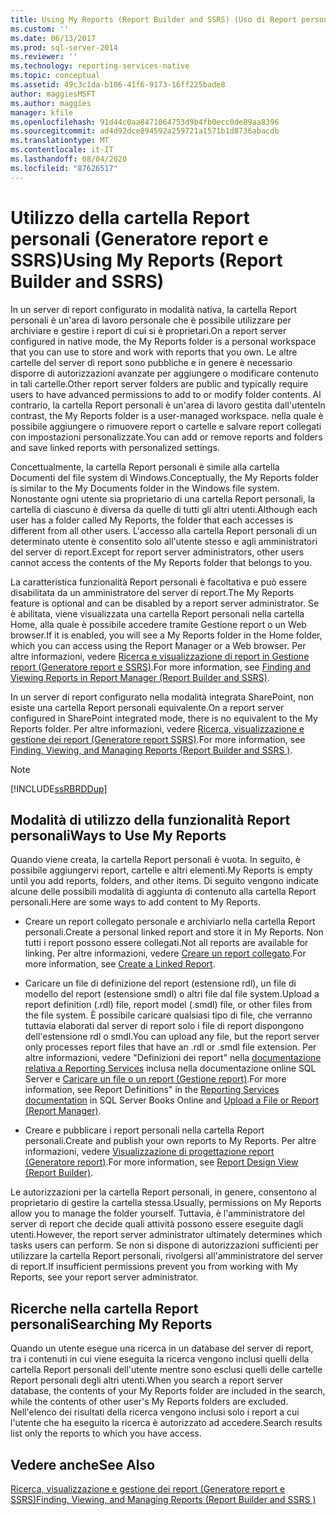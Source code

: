 ```yaml
---
title: Using My Reports (Report Builder and SSRS) (Uso di Report personali (Generatore report e SSRS)) | Microsoft Docs
ms.custom: ''
ms.date: 06/13/2017
ms.prod: sql-server-2014
ms.reviewer: ''
ms.technology: reporting-services-native
ms.topic: conceptual
ms.assetid: 49c3c1da-b106-41f6-9173-16ff225bade8
author: maggiesMSFT
ms.author: maggies
manager: kfile
ms.openlocfilehash: 91d44c0aa8471064753d9b4fb0ecc0de89aa8396
ms.sourcegitcommit: ad4d92dce894592a259721a1571b1d8736abacdb
ms.translationtype: MT
ms.contentlocale: it-IT
ms.lasthandoff: 08/04/2020
ms.locfileid: "87626517"
---
```

# <a name="using-my-reports-report-builder-and-ssrs"></a><span data-ttu-id="3bb26-102">Utilizzo della cartella Report personali (Generatore report e SSRS)</span><span class="sxs-lookup"><span data-stu-id="3bb26-102">Using My Reports (Report Builder and SSRS)</span></span>
  <span data-ttu-id="3bb26-103">In un server di report configurato in modalità nativa, la cartella Report personali è un'area di lavoro personale che è possibile utilizzare per archiviare e gestire i report di cui si è proprietari.</span><span class="sxs-lookup"><span data-stu-id="3bb26-103">On a report server configured in native mode, the My Reports folder is a personal workspace that you can use to store and work with reports that you own.</span></span> <span data-ttu-id="3bb26-104">Le altre cartelle del server di report sono pubbliche e in genere è necessario disporre di autorizzazioni avanzate per aggiungere o modificare contenuto in tali cartelle.</span><span class="sxs-lookup"><span data-stu-id="3bb26-104">Other report server folders are public and typically require users to have advanced permissions to add to or modify folder contents.</span></span> <span data-ttu-id="3bb26-105">Al contrario, la cartella Report personali è un'area di lavoro gestita dall'utente</span><span class="sxs-lookup"><span data-stu-id="3bb26-105">In contrast, the My Reports folder is a user-managed workspace.</span></span> <span data-ttu-id="3bb26-106">nella quale è possibile aggiungere o rimuovere report o cartelle e salvare report collegati con impostazioni personalizzate.</span><span class="sxs-lookup"><span data-stu-id="3bb26-106">You can add or remove reports and folders and save linked reports with personalized settings.</span></span>  
  
 <span data-ttu-id="3bb26-107">Concettualmente, la cartella Report personali è simile alla cartella Documenti del file system di Windows.</span><span class="sxs-lookup"><span data-stu-id="3bb26-107">Conceptually, the My Reports folder is similar to the My Documents folder in the Windows file system.</span></span> <span data-ttu-id="3bb26-108">Nonostante ogni utente sia proprietario di una cartella Report personali, la cartella di ciascuno è diversa da quelle di tutti gli altri utenti.</span><span class="sxs-lookup"><span data-stu-id="3bb26-108">Although each user has a folder called My Reports, the folder that each accesses is different from all other users.</span></span> <span data-ttu-id="3bb26-109">L'accesso alla cartella Report personali di un determinato utente è consentito solo all'utente stesso e agli amministratori del server di report.</span><span class="sxs-lookup"><span data-stu-id="3bb26-109">Except for report server administrators, other users cannot access the contents of the My Reports folder that belongs to you.</span></span>  
  
 <span data-ttu-id="3bb26-110">La caratteristica funzionalità Report personali è facoltativa e può essere disabilitata da un amministratore del server di report.</span><span class="sxs-lookup"><span data-stu-id="3bb26-110">The My Reports feature is optional and can be disabled by a report server administrator.</span></span> <span data-ttu-id="3bb26-111">Se è abilitata, viene visualizzata una cartella Report personali nella cartella Home, alla quale è possibile accedere tramite Gestione report o un Web browser.</span><span class="sxs-lookup"><span data-stu-id="3bb26-111">If it is enabled, you will see a My Reports folder in the Home folder, which you can access using the Report Manager or a Web browser.</span></span> <span data-ttu-id="3bb26-112">Per altre informazioni, vedere [Ricerca e visualizzazione di report in Gestione report &#40;Generatore report e SSRS&#41;](finding-and-viewing-reports-in-the-web-portal-report-builder-and-ssrs.md).</span><span class="sxs-lookup"><span data-stu-id="3bb26-112">For more information, see [Finding and Viewing Reports in Report Manager &#40;Report Builder and SSRS&#41;](finding-and-viewing-reports-in-the-web-portal-report-builder-and-ssrs.md).</span></span>  
  
 <span data-ttu-id="3bb26-113">In un server di report configurato nella modalità integrata SharePoint, non esiste una cartella Report personali equivalente.</span><span class="sxs-lookup"><span data-stu-id="3bb26-113">On a report server configured in SharePoint integrated mode, there is no equivalent to the My Reports folder.</span></span> <span data-ttu-id="3bb26-114">Per altre informazioni, vedere [Ricerca, visualizzazione e gestione dei report &#40;Generatore report SSRS&#41;](finding-viewing-and-managing-reports-report-builder-and-ssrs.md).</span><span class="sxs-lookup"><span data-stu-id="3bb26-114">For more information, see [Finding, Viewing, and Managing Reports &#40;Report Builder and SSRS &#41;](finding-viewing-and-managing-reports-report-builder-and-ssrs.md).</span></span>  
  
> [!NOTE]  
>  [!INCLUDE[ssRBRDDup](../../includes/ssrbrddup-md.md)]  
  
## <a name="ways-to-use-my-reports"></a><span data-ttu-id="3bb26-115">Modalità di utilizzo della funzionalità Report personali</span><span class="sxs-lookup"><span data-stu-id="3bb26-115">Ways to Use My Reports</span></span>  
 <span data-ttu-id="3bb26-116">Quando viene creata, la cartella Report personali è vuota. In seguito, è possibile aggiungervi report, cartelle e altri elementi.</span><span class="sxs-lookup"><span data-stu-id="3bb26-116">My Reports is empty until you add reports, folders, and other items.</span></span> <span data-ttu-id="3bb26-117">Di seguito vengono indicate alcune delle possibili modalità di aggiunta di contenuto alla cartella Report personali.</span><span class="sxs-lookup"><span data-stu-id="3bb26-117">Here are some ways to add content to My Reports.</span></span>  
  
-   <span data-ttu-id="3bb26-118">Creare un report collegato personale e archiviarlo nella cartella Report personali.</span><span class="sxs-lookup"><span data-stu-id="3bb26-118">Create a personal linked report and store it in My Reports.</span></span> <span data-ttu-id="3bb26-119">Non tutti i report possono essere collegati.</span><span class="sxs-lookup"><span data-stu-id="3bb26-119">Not all reports are available for linking.</span></span> <span data-ttu-id="3bb26-120">Per altre informazioni, vedere [Creare un report collegato](../reports/create-a-linked-report.md).</span><span class="sxs-lookup"><span data-stu-id="3bb26-120">For more information, see [Create a Linked Report](../reports/create-a-linked-report.md).</span></span>  
  
-   <span data-ttu-id="3bb26-121">Caricare un file di definizione del report (estensione rdl), un file di modello del report (estensione smdl) o altri file dal file system.</span><span class="sxs-lookup"><span data-stu-id="3bb26-121">Upload a report definition (.rdl) file, report model (.smdl) file, or other files from the file system.</span></span> <span data-ttu-id="3bb26-122">È possibile caricare qualsiasi tipo di file, che verranno tuttavia elaborati dal server di report solo i file di report dispongono dell'estensione rdl o smdl.</span><span class="sxs-lookup"><span data-stu-id="3bb26-122">You can upload any file, but the report server only processes report files that have an .rdl or .smdl file extension.</span></span> <span data-ttu-id="3bb26-123">Per altre informazioni, vedere "Definizioni dei report" nella [documentazione relativa a Reporting Services](https://go.microsoft.com/fwlink/?linkid=121312) inclusa nella documentazione online SQL Server e [Caricare un file o un report &#40;Gestione report&#41;](../reports/upload-a-file-or-report-report-manager.md).</span><span class="sxs-lookup"><span data-stu-id="3bb26-123">For more information, see Report Definitions" in the [Reporting Services documentation](https://go.microsoft.com/fwlink/?linkid=121312) in SQL Server Books Online and [Upload a File or Report &#40;Report Manager&#41;](../reports/upload-a-file-or-report-report-manager.md).</span></span>  
  
-   <span data-ttu-id="3bb26-124">Creare e pubblicare i report personali nella cartella Report personali.</span><span class="sxs-lookup"><span data-stu-id="3bb26-124">Create and publish your own reports to My Reports.</span></span> <span data-ttu-id="3bb26-125">Per altre informazioni, vedere [Visualizzazione di progettazione report &#40;Generatore report&#41;](report-design-view-report-builder.md).</span><span class="sxs-lookup"><span data-stu-id="3bb26-125">For more information, see [Report Design View &#40;Report Builder&#41;](report-design-view-report-builder.md).</span></span>  
  
 <span data-ttu-id="3bb26-126">Le autorizzazioni per la cartella Report personali, in genere, consentono al proprietario di gestire la cartella stessa.</span><span class="sxs-lookup"><span data-stu-id="3bb26-126">Usually, permissions on My Reports allow you to manage the folder yourself.</span></span> <span data-ttu-id="3bb26-127">Tuttavia, è l'amministratore del server di report che decide quali attività possono essere eseguite dagli utenti.</span><span class="sxs-lookup"><span data-stu-id="3bb26-127">However, the report server administrator ultimately determines which tasks users can perform.</span></span> <span data-ttu-id="3bb26-128">Se non si dispone di autorizzazioni sufficienti per utilizzare la cartella Report personali, rivolgersi all'amministratore del server di report.</span><span class="sxs-lookup"><span data-stu-id="3bb26-128">If insufficient permissions prevent you from working with My Reports, see your report server administrator.</span></span>  
  
## <a name="searching-my-reports"></a><span data-ttu-id="3bb26-129">Ricerche nella cartella Report personali</span><span class="sxs-lookup"><span data-stu-id="3bb26-129">Searching My Reports</span></span>  
 <span data-ttu-id="3bb26-130">Quando un utente esegue una ricerca in un database del server di report, tra i contenuti in cui viene eseguita la ricerca vengono inclusi quelli della cartella Report personali dell'utente mentre sono esclusi quelli delle cartelle Report personali degli altri utenti.</span><span class="sxs-lookup"><span data-stu-id="3bb26-130">When you search a report server database, the contents of your My Reports folder are included in the search, while the contents of other user's My Reports folders are excluded.</span></span> <span data-ttu-id="3bb26-131">Nell'elenco dei risultati della ricerca vengono inclusi solo i report a cui l'utente che ha eseguito la ricerca è autorizzato ad accedere.</span><span class="sxs-lookup"><span data-stu-id="3bb26-131">Search results list only the reports to which you have access.</span></span>  
  
## <a name="see-also"></a><span data-ttu-id="3bb26-132">Vedere anche</span><span class="sxs-lookup"><span data-stu-id="3bb26-132">See Also</span></span>  
 [<span data-ttu-id="3bb26-133">Ricerca, visualizzazione e gestione dei report &#40;Generatore report e SSRS&#41;</span><span class="sxs-lookup"><span data-stu-id="3bb26-133">Finding, Viewing, and Managing Reports &#40;Report Builder and SSRS &#41;</span></span>](finding-viewing-and-managing-reports-report-builder-and-ssrs.md)  
  
  
